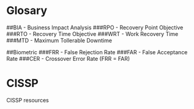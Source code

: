 # Glosary

##BIA - Business Impact Analysis
###RPO - Recovery Point Objective
###RTO - Recovery Time Objective
###WRT - Work Recovery Time
###MTD - Maximum Tollerable Downtime

##Biometric
###FRR - False Rejection Rate
###FAR - False Acceptance Rate
###CER - Crossover Error Rate (FRR = FAR)

# CISSP
CISSP resources
